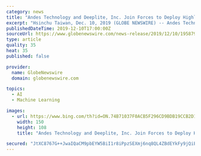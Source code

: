```yaml
---
category: news
title: "Andes Technology and Deeplite, Inc. Join Forces to Deploy Highly Compact Deep Learning Models into Daily Life"
excerpt: "Hsinchu Taiwan, Dec. 10, 2019 (GLOBE NEWSWIRE) -- Andes Technology, a leading Asia-based supplier of high-performance low-power compact 32/64-bit RISC-V CPU cores and a founding Platinum member of the RISC-V Foundation, and Montreal based AI startup Deeplite, Inc., the creators of Lightweight Intelligence™ making deep learning AI models ..."
publishedDateTime: 2019-12-10T17:00:00Z
sourceUrl: https://www.globenewswire.com/news-release/2019/12/10/1958796/0/en/Andes-Technology-and-Deeplite-Inc-Join-Forces-to-Deploy-Highly-Compact-Deep-Learning-Models-into-Daily-Life.html
type: article
quality: 35
heat: 35
published: false

provider:
  name: GlobeNewswire
  domain: globenewswire.com

topics:
  - AI
  - Machine Learning

images:
  - url: https://www.bing.com/th?id=ON.74B71037F0ACB5F296CD9BDB19CCB2D1
    width: 150
    height: 108
    title: "Andes Technology and Deeplite, Inc. Join Forces to Deploy Highly Compact Deep Learning Models into Daily Life"

secured: "JtXC8767G++JwaIQaCM9pbEYW5BiI1r8iPpzSEXmj6nq8QL4ZBdEYkFy9jQiEcV4f/3CnJjShYbvimNmfdx1zqs7rAGxh/n3vDNevJ333X3YN656AAuzv9DLeQcETvWBzF1xUfDKTgXZTJSb3JUXVZLMTnIgmzc7G7ZA3EK99fqieGyXOSkW9PvyGoDvSkl3hgFRdL+sbd30VKN3MaKB0cN7YR6u04sDh4o54KJvCeomd/95CyMwIWPELlf3LfOYrmOmprHHZ54QkQj8IGegdw==;rEBP3eEQaYzRHvLMiFUGlQ=="
---
```


